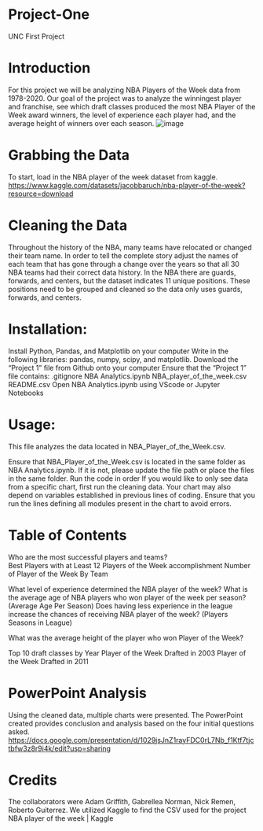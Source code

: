 # Project-One
UNC First Project

# Introduction
For this project we will be analyzing NBA Players of the Week data from 1978-2020.
Our goal of the project was to analyze the winningest player and franchise, see which draft classes produced the most NBA Player of the Week award winners, the level of experience each player had, and the average height of winners over each season.
![image](https://github.com/GabrelleaNorman/Project-One/assets/135439652/d1bb7b7a-1387-4098-8918-b5afd9bddc8c)

# Grabbing the Data
To start, load in the NBA player of the week dataset from kaggle. https://www.kaggle.com/datasets/jacobbaruch/nba-player-of-the-week?resource=download

# Cleaning the Data
Throughout the history of the NBA, many teams have relocated or changed their team name. In order to tell the complete story adjust the names of each team that has gone through a change over the years so that all 30 NBA teams had their correct data history. In the NBA there are guards, forwards, and centers, but the dataset indicates 11 unique positions. These positions need to be grouped and cleaned so the data only uses guards, forwards, and centers.

# Installation:
Install Python, Pandas, and Matplotlib on your computer
Write in the following libraries: pandas, numpy, scipy, and matplotlib.
Download the “Project 1” file from Github onto your computer
Ensure that the “Project 1” file contains:
.gitignore
NBA Analytics.ipynb
NBA_player_of_the_week.csv
README.csv
Open NBA Analytics.ipynb using VScode or Jupyter Notebooks

# Usage:
This file analyzes the data located in NBA_Player_of_the_Week.csv.

Ensure that NBA_Player_of_the_Week.csv is located in the same folder as NBA Analytics.ipynb.  If it is not, please update the file path or place the files in the same folder.
Run the code in order
If you would like to only see data from a specific chart, first run the cleaning data.  Your chart may also depend on variables established in previous lines of coding.  Ensure that you run the lines defining all modules present in the chart to avoid errors.

# Table of Contents
Who are the most successful players and teams? 	
Best Players with at Least 12 Players of the Week accomplishment
Number of Player of the Week By Team

What level of experience determined the NBA player of the week? 
What is the average age of NBA players who won player of the week per season? (Average Age Per Season)
Does having less experience in the league increase the chances of receiving NBA player of the week? (Players Seasons in League)

What was the average height of the player who won Player of the Week? 	
 
Top 10 draft classes by Year
Player of the Week Drafted in 2003
Player of the Week Drafted in 2011	

# PowerPoint Analysis
Using the cleaned data, multiple charts were presented.
The PowerPoint created provides conclusion and analysis based on the four initial questions asked.
https://docs.google.com/presentation/d/1029jsJnZ1rayFDC0rL7Nb_f1Ktf7tjctbfw3z8r9i4k/edit?usp=sharing	

# Credits
The collaborators were Adam Griffith, Gabrellea Norman, Nick Remen, Roberto Guiterrez. 
We utilized Kaggle to find the CSV used for the project  NBA player of the week | Kaggle
